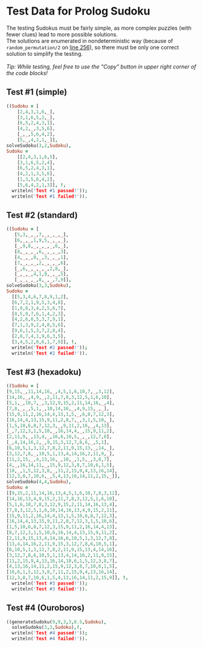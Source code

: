 # Test Data for Prolog Sudoku
The testing Sudokus must be fairly simple, as more complex puzzles (with fewer clues) lead to more possible solutions. \
The solutions are enumerated in nondeterministic way (because of `random_permutation/2` on [line 256](https://github.com/barjin/Prolog-Sudoku/blob/151b942bc220ba6d3ff7a831f7faddff96d9922f/sudoku.pl#L256)), so there must be only one correct solution to simplify the testing.\
\
*Tip: While testing, feel free to use the "Copy" button in upper right corner of the code blocks!*

## Test #1 (simple)
```prolog
((Sudoku = [
	[2,4,3,1,6,_],
	[3,1,6,5,2,_],
	[6,5,2,4,3,1],
	[4,2,_,3,5,6],
	[_,_,5,6,4,2],
	[5,_,4,2,1,_]],
solveSudoku(3,2,Sudoku),
Sudoku = 
	[[2,4,3,1,6,5],
	[3,1,6,5,2,4],
	[6,5,2,4,3,1],
	[4,2,1,3,5,6],
	[1,3,5,6,4,2],
	[5,6,4,2,1,3]], !,
  writeln('Test #1 passed!'));
  writeln('Test #1 failed!')).
```
## Test #2 (standard)
```prolog
((Sudoku = [
   [5,3,_,_,7,_,_,_,_],
   [6,_,_,1,9,5,_,_,_],
   [_,9,8,_,_,_,_,6,_],
   [8,_,_,_,6,_,_,_,3],
   [4,_,_,8,_,3,_,_,1],
   [7,_,_,_,2,_,_,_,6],
   [_,6,_,_,_,_,2,8,_],
   [_,_,_,4,1,9,_,_,5],
   [_,_,_,_,8,_,_,7,9]],
solveSudoku(3,3,Sudoku),
Sudoku = 
  [[5,3,4,6,7,8,9,1,2],
  [6,7,2,1,9,5,3,4,8],
  [1,9,8,3,4,2,5,6,7],
  [8,5,9,7,6,1,4,2,3],
  [4,2,6,8,5,3,7,9,1],
  [7,1,3,9,2,4,8,5,6],
  [9,6,1,5,3,7,2,8,4],
  [2,8,7,4,1,9,6,3,5],
  [3,4,5,2,8,6,1,7,9]], !,
  writeln('Test #2 passed!'));
  writeln('Test #2 failed!')).
```

## Test #3 (hexadoku)
```prolog
((Sudoku = [
[9,15,_,11,14,16,_,4,5,1,6,10,7,_,3,12],
[14,16,_,4,9,_,2,11,7,8,3,12,5,1,6,10],
[5,1,_,10,7,_,3,12,9,15,2,11,14,16,_,4],
[7,8,_,_,5,1,_,10,14,16,_,4,9,15,_,_],
[15,9,11,2,16,14,4,13,1,5,_,6,8,7,12,3],
[16,14,4,13,15,9,11,2,8,7,_,3,1,5,10,_],
[1,5,10,6,8,7,12,3,_,9,11,2,16,_,4,13],
[_,7,12,3,1,5,10,_,16,14,4,_,15,9,11,2],
[2,11,9,_,13,4,_,16,6,10,5,_,_,12,7,8],
[_,4,14,16,2,_,9,15,3,12,7,8,6,_,5,1],
[6,10,5,1,3,12,7,8,2,11,9,15,13,_,14,_],
[3,12,7,8,_,10,5,1,13,4,14,16,2,11,9,_],
[11,2,15,_,4,13,16,_,10,_,1,5,_,3,8,7],
[4,_,16,14,11,_,15,9,12,3,8,7,10,6,1,5],
[10,_,1,5,12,3,8,_,11,2,15,9,4,13,16,14],
[12,3,8,7,10,6,_,5,4,13,16,14,11,2,15,_]],
solveSudoku(4,4,Sudoku),
Sudoku = 
[[9,15,2,11,14,16,13,4,5,1,6,10,7,8,3,12],
[14,16,13,4,9,15,2,11,7,8,3,12,5,1,6,10],
[5,1,6,10,7,8,3,12,9,15,2,11,14,16,13,4],
[7,8,3,12,5,1,6,10,14,16,13,4,9,15,2,11],
[15,9,11,2,16,14,4,13,1,5,10,6,8,7,12,3],
[16,14,4,13,15,9,11,2,8,7,12,3,1,5,10,6],
[1,5,10,6,8,7,12,3,15,9,11,2,16,14,4,13],
[8,7,12,3,1,5,10,6,16,14,4,13,15,9,11,2],
[2,11,9,15,13,4,14,16,6,10,5,1,3,12,7,8],
[13,4,14,16,2,11,9,15,3,12,7,8,6,10,5,1],
[6,10,5,1,3,12,7,8,2,11,9,15,13,4,14,16],
[3,12,7,8,6,10,5,1,13,4,14,16,2,11,9,15],
[11,2,15,9,4,13,16,14,10,6,1,5,12,3,8,7],
[4,13,16,14,11,2,15,9,12,3,8,7,10,6,1,5],
[10,6,1,5,12,3,8,7,11,2,15,9,4,13,16,14],
[12,3,8,7,10,6,1,5,4,13,16,14,11,2,15,9]], !,
  writeln('Test #3 passed!'));
  writeln('Test #3 failed!')).
```

## Test #4 (Ouroboros)
```prolog
((generateSudoku(9,9,3,3,0.5,Sudoku),
  solveSudoku(3,3,Sudoku),!,
  writeln('Test #4 passed!'));
  writeln('Test #4 failed!')).
```
